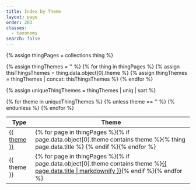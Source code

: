 ```yaml
---
title: Index by Theme
layout: page
order: 203
classes: 
  - taxonomy
search: false
---
```


{% assign thingPages = collections.thing %}

{% assign thingThemes = '' %}
{% for thing in thingPages %}
{% assign thisThingsThemes = thing.data.object[0].theme %}
{% assign thingThemes = thingThemes | concat: thisThingsThemes %}
{% endfor %}

{% assign uniqueThingThemes = thingThemes | uniq | sort %}

<div class="has-rule-lines">
<table class="taxonomy-table" id="themes-table">
  <thead class="visually-hidden">
    <tr><th>Type</th><th>Theme</th>
  </thead>
  <tbody>
{% for theme in uniqueThingThemes %}
{% unless theme == '' %}
<tr data-outputs-exclude="epub,pdf">
<td><a href="/contents/?theme={{ theme | url_encode | replace: "+", "%2520" }}">{{ theme }}</a></td>
<td>{% for page in thingPages %}{% if page.data.object[0].theme contains theme %}{% thing page.data.title %} {% endif %}{% endfor %}</td>
</tr>
<tr data-outputs-exclude="html">
<td>{{ theme }}</td>
<td>{% for page in thingPages %}{% if page.data.object[0].theme contains theme %}<a href="{{ page.url }}">{{ page.data.title | markdownify }}</a>{% endif %}{% endfor %}</td>
</tr>
{% endunless %}
{% endfor %}
</tbody>
</table>
</div>